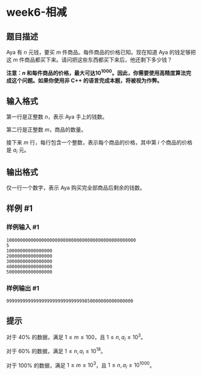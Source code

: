 # week6-相减

## 题目描述

Aya 有 $n$ 元钱，要买 $m$ 件商品。每件商品的价格已知。现在知道 Aya 的钱足够把这 $m$ 件商品都买下来。请问把这些东西都买下来后，他还剩下多少钱？

**注意：$n$ 和每件商品的价格，最大可达$10^{1000}$。因此，你需要使用高精度算法完成这个问题。如果你使用非 C++ 的语言完成本题，将被视为作弊。**

## 输入格式

第一行是正整数 $n$，表示 Aya 手上的钱数。

第二行是正整数 $m$，商品的数量。

接下来 $m$ 行，每行包含一个整数，表示每个商品的价格，其中第 $i$ 个商品的价格是 $a_i$ 元。

## 输出格式

仅一行一个数字，表示 Aya 购买完全部商品后剩余的钱数。

## 样例 #1

### 样例输入 #1

```
100000000000000000000000000000000000000000000000
5
10000000000000000
20000000000000000
30000000000000000
40000000000000000
50000000000000000
```

### 样例输出 #1

```
99999999999999999999999999999850000000000000000
```

## 提示

对于 $40\%$ 的数据，满足 $1\le m \le 100$，且 $1\le n,a_i \leq 10^3$。

对于 $60\%$ 的数据，满足 $1\le n,a_i \leq 10^{18}$。

对于 $100\%$ 的数据，满足 $1 \leq m \leq 10^3$，且 $1\le n,a_i \leq 10^{1000}$。